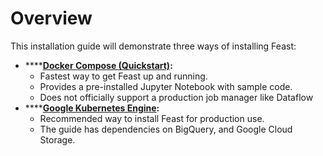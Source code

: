 # Overview

This installation guide will demonstrate three ways of installing Feast:

* \*\*\*\*[**Docker Compose \(Quickstart\)**](docker-compose.md)**:**
  * Fastest way to get Feast up and running.
  * Provides a pre-installed Jupyter Notebook with sample code.
  * Does not officially support a production job manager like Dataflow
* \*\*\*\*[**Google Kubernetes Engine**](gke.md)**:**
  * Recommended way to install Feast for production use.
  * The guide has dependencies on BigQuery, and Google Cloud Storage.

